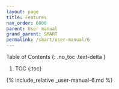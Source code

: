 ```yaml
---
layout: page
title: Features
nav_order: 6000
parent: User manual
grand_parent: SMART
permalink: /smart/user-manual/6
---
```

Table of Contents
{: .no_toc .text-delta }

1. TOC
{:toc}

{% include_relative _user-manual-6.md %}
